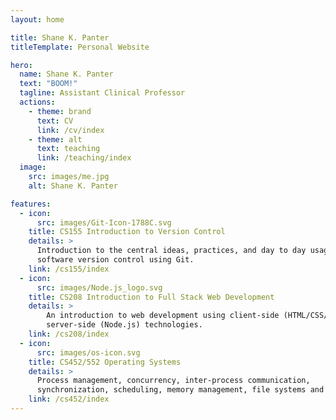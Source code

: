```yaml
---
layout: home

title: Shane K. Panter
titleTemplate: Personal Website

hero:
  name: Shane K. Panter
  text: "BOOM!"
  tagline: Assistant Clinical Professor
  actions:
    - theme: brand
      text: CV
      link: /cv/index
    - theme: alt
      text: teaching
      link: /teaching/index
  image:
    src: images/me.jpg
    alt: Shane K. Panter

features:
  - icon:
      src: images/Git-Icon-1788C.svg
    title: CS155 Introduction to Version Control
    details: >
      Introduction to the central ideas, practices, and day to day usage of
      software version control using Git.
    link: /cs155/index
  - icon:
      src: images/Node.js_logo.svg
    title: CS208 Introduction to Full Stack Web Development
    details: >
        An introduction to web development using client-side (HTML/CSS/JavaScript) and
        server-side (Node.js) technologies.
    link: /cs208/index
  - icon:
      src: images/os-icon.svg
    title: CS452/552 Operating Systems
    details: >
      Process management, concurrency, inter-process communication,
      synchronization, scheduling, memory management, file systems and security.
    link: /cs452/index
---
```


<style>
:root {
  --vp-home-hero-name-color: transparent;
  --vp-home-hero-name-background: -webkit-linear-gradient(120deg, #bd34fe 30%, #41d1ff);

  --vp-home-hero-image-background-image: linear-gradient(-45deg, #bd34fe 50%, #47caff 50%);
  --vp-home-hero-image-filter: blur(44px);
}

@media (min-width: 640px) {
  :root {
    --vp-home-hero-image-filter: blur(56px);
  }
}

@media (min-width: 960px) {
  :root {
    --vp-home-hero-image-filter: blur(68px);
  }
}
</style>
